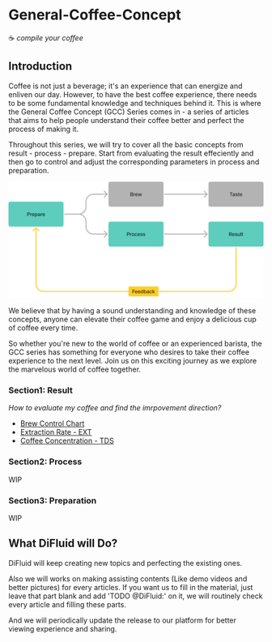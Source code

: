 # General-Coffee-Concept
☕️ _compile your coffee_

## Introduction
Coffee is not just a beverage; it's an experience that can energize and enliven our day. However, to have the best coffee experience, there needs to be some fundamental knowledge and techniques behind it. This is where the General Coffee Concept (GCC) Series comes in - a series of articles that aims to help people understand their coffee better and perfect the process of making it.

Throughout this series, we will try to cover all the basic concepts from result - process - prepare. Start from evaluating the result effeciently and then go to control and adjust the corresponding parameters in process and preparation.

![GCC Series MAP](/static/series-map.png)

We believe that by having a sound understanding and knowledge of these concepts, anyone can elevate their coffee game and enjoy a delicious cup of coffee every time.

So whether you're new to the world of coffee or an experienced barista, the GCC series has something for everyone who desires to take their coffee experience to the next level. Join us on this exciting journey as we explore the marvelous world of coffee together.
 

### **Section1: Result**
_How to evaluate my coffee and find the imrpovement direction?_
 - [Brew Control Chart](/section-result/Brew-Control-Chart/index.md)
 - [Extraction Rate - EXT](/section-result/Extraction-Rate-EXT/index.md)
 - [Coffee Concentration - TDS](/section-result/Coffee-Concentration-TDS/index.md)

### **Section2: Process**
 WIP

### **Section3: Preparation**
 WIP

## What DiFluid will Do?
DiFluid will keep creating new topics and perfecting the existing ones. 

Also we will works on making assisting contents (Like demo videos and better pictures) for every articles. If you want us to fill in the material, just leave that part blank and add 'TODO @DiFluid:' on it, we will routinely check every article and filling these parts.

And we will periodically update the release to our platform for better viewing experience and sharing.